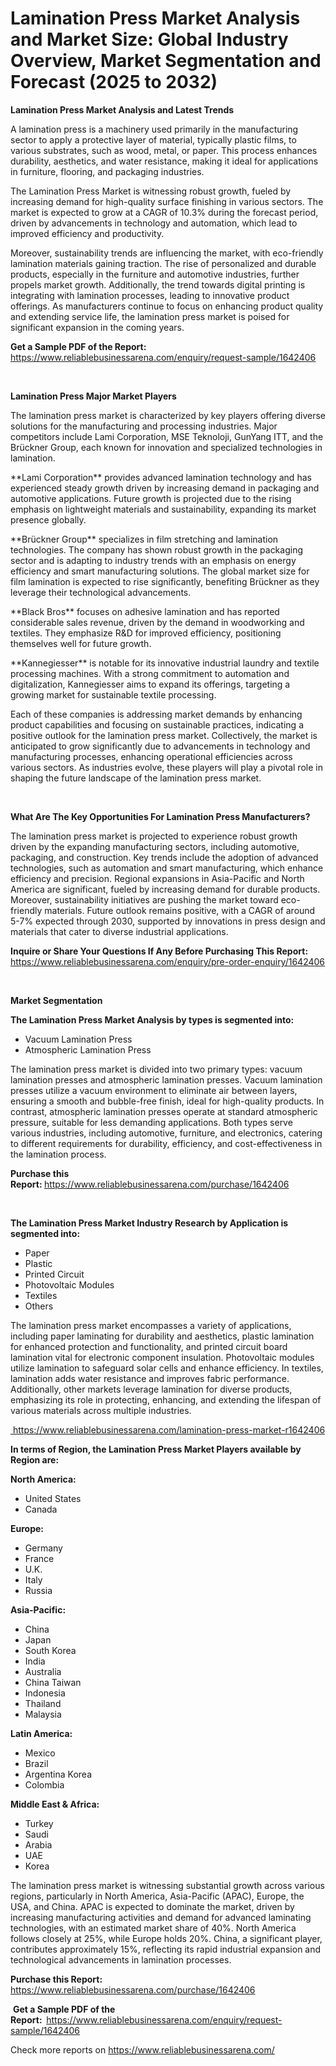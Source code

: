 <p><h1>Lamination Press Market Analysis and Market Size: Global Industry Overview, Market Segmentation and Forecast (2025 to 2032)</h1></p><p><strong>Lamination Press Market Analysis and Latest Trends</strong></p>
<p><p>A lamination press is a machinery used primarily in the manufacturing sector to apply a protective layer of material, typically plastic films, to various substrates, such as wood, metal, or paper. This process enhances durability, aesthetics, and water resistance, making it ideal for applications in furniture, flooring, and packaging industries.</p><p>The Lamination Press Market is witnessing robust growth, fueled by increasing demand for high-quality surface finishing in various sectors. The market is expected to grow at a CAGR of 10.3% during the forecast period, driven by advancements in technology and automation, which lead to improved efficiency and productivity. </p><p>Moreover, sustainability trends are influencing the market, with eco-friendly lamination materials gaining traction. The rise of personalized and durable products, especially in the furniture and automotive industries, further propels market growth. Additionally, the trend towards digital printing is integrating with lamination processes, leading to innovative product offerings. As manufacturers continue to focus on enhancing product quality and extending service life, the lamination press market is poised for significant expansion in the coming years.</p></p>
<p><strong>Get a Sample PDF of the Report:&nbsp;</strong> <a href="https://www.reliablebusinessarena.com/enquiry/request-sample/1642406?utm_campaign=2748&utm_medium=2&utm_source=Github&utm_content=ia&utm_term=22022025&utm_id=lamination-press">https://www.reliablebusinessarena.com/enquiry/request-sample/1642406</a></p>
<p>&nbsp;</p>
<p><strong>Lamination Press Major Market Players</strong></p>
<p><p>The lamination press market is characterized by key players offering diverse solutions for the manufacturing and processing industries. Major competitors include Lami Corporation, MSE Teknoloji, GunYang ITT, and the Brückner Group, each known for innovation and specialized technologies in lamination.</p><p>**Lami Corporation** provides advanced lamination technology and has experienced steady growth driven by increasing demand in packaging and automotive applications. Future growth is projected due to the rising emphasis on lightweight materials and sustainability, expanding its market presence globally.</p><p>**Brückner Group** specializes in film stretching and lamination technologies. The company has shown robust growth in the packaging sector and is adapting to industry trends with an emphasis on energy efficiency and smart manufacturing solutions. The global market size for film lamination is expected to rise significantly, benefiting Brückner as they leverage their technological advancements.</p><p>**Black Bros** focuses on adhesive lamination and has reported considerable sales revenue, driven by the demand in woodworking and textiles. They emphasize R&D for improved efficiency, positioning themselves well for future growth.</p><p>**Kannegiesser** is notable for its innovative industrial laundry and textile processing machines. With a strong commitment to automation and digitalization, Kannegiesser aims to expand its offerings, targeting a growing market for sustainable textile processing.</p><p>Each of these companies is addressing market demands by enhancing product capabilities and focusing on sustainable practices, indicating a positive outlook for the lamination press market. Collectively, the market is anticipated to grow significantly due to advancements in technology and manufacturing processes, enhancing operational efficiencies across various sectors. As industries evolve, these players will play a pivotal role in shaping the future landscape of the lamination press market.</p></p>
<p>&nbsp;</p>
<p><strong>What Are The Key Opportunities For Lamination Press Manufacturers?</strong></p>
<p><p>The lamination press market is projected to experience robust growth driven by the expanding manufacturing sectors, including automotive, packaging, and construction. Key trends include the adoption of advanced technologies, such as automation and smart manufacturing, which enhance efficiency and precision. Regional expansions in Asia-Pacific and North America are significant, fueled by increasing demand for durable products. Moreover, sustainability initiatives are pushing the market toward eco-friendly materials. Future outlook remains positive, with a CAGR of around 5-7% expected through 2030, supported by innovations in press design and materials that cater to diverse industrial applications.</p></p>
<p><strong>Inquire or Share Your Questions If Any Before Purchasing This Report:</strong> <a href="https://www.reliablebusinessarena.com/enquiry/pre-order-enquiry/1642406?utm_campaign=2748&utm_medium=2&utm_source=Github&utm_content=ia&utm_term=22022025&utm_id=lamination-press">https://www.reliablebusinessarena.com/enquiry/pre-order-enquiry/1642406</a></p>
<p>&nbsp;</p>
<p><strong>Market Segmentation</strong></p>
<p><strong>The Lamination Press Market Analysis by types is segmented into:</strong></p>
<p><ul><li>Vacuum Lamination Press</li><li>Atmospheric Lamination Press</li></ul></p>
<p><p>The lamination press market is divided into two primary types: vacuum lamination presses and atmospheric lamination presses. Vacuum lamination presses utilize a vacuum environment to eliminate air between layers, ensuring a smooth and bubble-free finish, ideal for high-quality products. In contrast, atmospheric lamination presses operate at standard atmospheric pressure, suitable for less demanding applications. Both types serve various industries, including automotive, furniture, and electronics, catering to different requirements for durability, efficiency, and cost-effectiveness in the lamination process.</p></p>
<p><strong>Purchase this Report:&nbsp;</strong><a href="https://www.reliablebusinessarena.com/purchase/1642406?utm_campaign=2748&utm_medium=2&utm_source=Github&utm_content=ia&utm_term=22022025&utm_id=lamination-press">https://www.reliablebusinessarena.com/purchase/1642406</a></p>
<p>&nbsp;</p>
<p><strong>The Lamination Press Market Industry Research by Application is segmented into:</strong></p>
<p><ul><li>Paper</li><li>Plastic</li><li>Printed Circuit</li><li>Photovoltaic Modules</li><li>Textiles</li><li>Others</li></ul></p>
<p><p>The lamination press market encompasses a variety of applications, including paper laminating for durability and aesthetics, plastic lamination for enhanced protection and functionality, and printed circuit board lamination vital for electronic component insulation. Photovoltaic modules utilize lamination to safeguard solar cells and enhance efficiency. In textiles, lamination adds water resistance and improves fabric performance. Additionally, other markets leverage lamination for diverse products, emphasizing its role in protecting, enhancing, and extending the lifespan of various materials across multiple industries.</p></p>
<p><a href="https://www.reliablebusinessarena.com/lamination-press-market-r1642406?utm_campaign=2748&utm_medium=2&utm_source=Github&utm_content=ia&utm_term=22022025&utm_id=lamination-press">&nbsp;https://www.reliablebusinessarena.com/lamination-press-market-r1642406</a></p>
<p><strong>In terms of Region, the Lamination Press Market Players available by Region are:</strong></p>
<p>
    <p> <strong> North America: </strong>
        <ul>
            <li>United States</li>
            <li>Canada</li>
        </ul>
        </p> 
    <p> <strong> Europe: </strong>
        <ul>
            <li>Germany</li>
            <li>France</li>
            <li>U.K.</li>
            <li>Italy</li>
            <li>Russia</li>
        </ul>
        </p> 
    <p> <strong> Asia-Pacific: </strong>
        <ul>
            <li>China</li>
            <li>Japan</li>
            <li>South Korea</li>
            <li>India</li>
            <li>Australia</li>
            <li>China Taiwan</li>
            <li>Indonesia</li>
            <li>Thailand</li>
            <li>Malaysia</li>
        </ul>
        </p> 
    <p> <strong> Latin America: </strong>
        <ul>
            <li>Mexico</li>
            <li>Brazil</li>
            <li>Argentina Korea</li>
            <li>Colombia</li>
        </ul>
        </p> 
    <p> <strong> Middle East & Africa: </strong>
        <ul>
            <li>Turkey</li>
            <li>Saudi</li>
            <li>Arabia</li>
            <li>UAE</li>
            <li>Korea</li>
        </ul>
    </p>
    </p>
<p><p>The lamination press market is witnessing substantial growth across various regions, particularly in North America, Asia-Pacific (APAC), Europe, the USA, and China. APAC is expected to dominate the market, driven by increasing manufacturing activities and demand for advanced laminating technologies, with an estimated market share of 40%. North America follows closely at 25%, while Europe holds 20%. China, a significant player, contributes approximately 15%, reflecting its rapid industrial expansion and technological advancements in lamination processes.</p></p>
<p><strong>Purchase this Report: </strong><a href="https://www.reliablebusinessarena.com/purchase/1642406?utm_campaign=2748&utm_medium=2&utm_source=Github&utm_content=ia&utm_term=22022025&utm_id=lamination-press">https://www.reliablebusinessarena.com/purchase/1642406</a></p>
<p>&nbsp;<strong>Get a Sample PDF of the Report:&nbsp;&nbsp;</strong><a href="https://www.reliablebusinessarena.com/enquiry/request-sample/1642406?utm_campaign=2748&utm_medium=2&utm_source=Github&utm_content=ia&utm_term=22022025&utm_id=lamination-press">https://www.reliablebusinessarena.com/enquiry/request-sample/1642406</a></p>
<p><strong></strong></p>
<p>Check more reports on <a href="https://www.reliablebusinessarena.com/?utm_campaign=2748&utm_medium=2&utm_source=Github&utm_content=ia&utm_term=22022025&utm_id=lamination-press">https://www.reliablebusinessarena.com/</a></p>